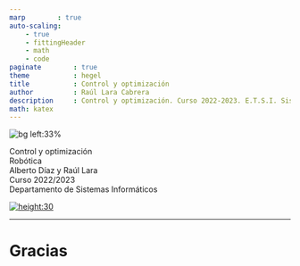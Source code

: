 ```yaml
---
marp        : true
auto-scaling:
    - true
    - fittingHeader
    - math
    - code
paginate        : true
theme           : hegel
title           : Control y optimización
author          : Raúl Lara Cabrera
description     : Control y optimización. Curso 2022-2023. E.T.S.I. Sistemas Informáticos (UPM)
math: katex
---
```


<!-- _class: titlepage -->
![bg left:33%](https://www.researchgate.net/profile/Khaled-Elleithy/publication/287975188/figure/fig2/AS:310931532861441@1451143262713/Block-diagram-of-the-Fuzzy-Logic-System.png)

<div class="title">Control y optimización</div>
<div class="subtitle">Robótica</div>
<div class="author">Alberto Díaz y Raúl Lara</div>
<div class="date">Curso 2022/2023</div>
<div class="organization">Departamento de Sistemas Informáticos</div>

[![height:30](https://img.shields.io/badge/License-CC%20BY--NC--SA%204.0-informational.svg)](https://creativecommons.org/licenses/by-nc-sa/4.0/)

---

# Gracias<!--_class: transition-->
